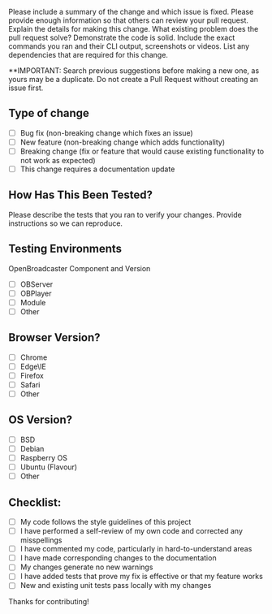 Please include a summary of the change and which issue is fixed. Please provide enough information so that others can review your pull request. Explain the details for making this change. What existing problem does the pull request solve?
Demonstrate the code is solid. Include the exact commands you ran and their CLI output, screenshots or videos. List any dependencies that are required for this change.

**IMPORTANT: Search previous suggestions before making a new one, as yours may be a duplicate. Do not create a Pull Request without creating an issue first.

## Type of change
- [ ] Bug fix (non-breaking change which fixes an issue) 
- [ ] New feature (non-breaking change which adds functionality) 
- [ ] Breaking change (fix or feature that would cause existing functionality to not work as expected) 
- [ ] This change requires a documentation update 

## How Has This Been Tested?
Please describe the tests that you ran to verify your changes. Provide instructions so we can reproduce. 

## Testing Environments
OpenBroadcaster Component  and Version
- [ ] OBServer 
- [ ] OBPlayer 
- [ ] Module
- [ ] Other

## Browser Version?
- [ ] Chrome
- [ ] Edge\IE
- [ ] Firefox
- [ ] Safari
- [ ] Other

## OS Version?
- [ ] BSD
- [ ] Debian
- [ ] Raspberry OS
- [ ] Ubuntu (Flavour)
- [ ] Other

## Checklist:
- [ ] My code follows the style guidelines of this project 
- [ ] I have performed a self-review of my own code and corrected any misspellings
- [ ] I have commented my code, particularly in hard-to-understand areas 
- [ ] I have made corresponding changes to the documentation 
- [ ] My changes generate no new warnings 
- [ ] I have added tests that prove my fix is effective or that my feature works 
- [ ] New and existing unit tests pass locally with my changes

Thanks for contributing!
